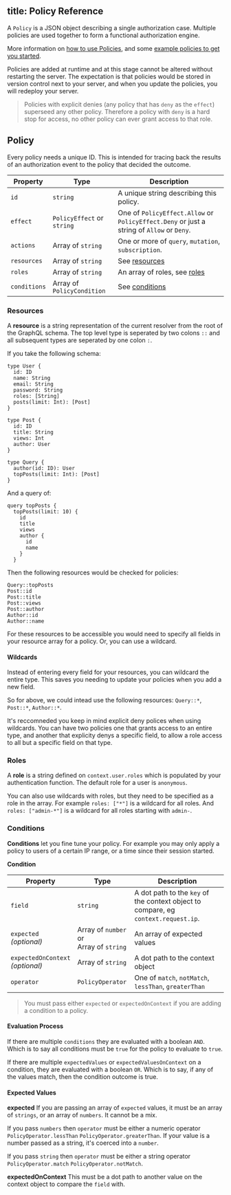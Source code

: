 title: Policy Reference
---

A `Policy` is a JSON object describing a single authorization case. Multiple policies are used together to form a functional authorization engine.

More information on [how to use Policies](#), and some [example policies to get you started](#).

Policies are added at runtime and at this stage cannot be altered without restarting the server. The expectation is that policies would be stored in version control next to your server, and when you update the policies, you will redeploy your server.

>Policies with explicit denies (any policy that has `deny` as the `effect`) superseed any other policy. Therefore a policy with `deny` is a hard stop for access, no other policy can ever grant access to that role.


## Policy

Every policy needs a unique ID. This is intended for tracing back the results of an authorization event to the policy that decided the outcome.

|Property|Type|Description|
|---|---|---|
|`id`|`string`|A unique string describing this policy.|
|`effect`|`PolicyEffect` or `string`|One of `PolicyEffect.Allow` or `PolicyEffect.Deny` or just a string of `Allow` or `Deny`.|
|`actions`|Array of `string`|One or more of `query`, `mutation`, `subscription`.|
|`resources`|Array of `string`|See [resources](#Resources)|
|`roles`|Array of `string`|An array of roles, see [roles](#Roles)|
|`conditions`|Array of `PolicyCondition`|See [conditions](#Conditions)|

### Resources

A **resource** is a string representation of the current resolver from the root of the GraphQL schema. The top level type is seperated by two colons `::` and all subsequent types are seperated by one colon `:`.

If you take the following schema:

```gql
type User {
  id: ID
  name: String
  email: String
  password: String
  roles: [String]
  posts(limit: Int): [Post]
}

type Post {
  id: ID
  title: String
  views: Int
  author: User
}

type Query {
  author(id: ID): User
  topPosts(limit: Int): [Post]
}
```

And a query of:

```gql
query topPosts {
  topPosts(limit: 10) {
    id
    title
    views
    author {
      id
      name
    }
  }
```

Then the following resources would be checked for policies:

```
Query::topPosts
Post::id
Post::title
Post::views
Post::author
Author::id
Author::name
```

For these resources to be accessible you would need to specify all fields in your resource array for a policy. Or, you can use a wildcard.

#### Wildcards

Instead of entering every field for your resources, you can wildcard the entire type. This saves you needing to update your policies when you add a new field.

So for above, we could intead use the following resources: `Query::*`, `Post::*`, `Author::*`.

It's reccomneded you keep in mind explicit deny polices when using wildcards. You can have two policies one that grants access to an entire type, and another that explicity denys a specific field, to allow a role access to all but a specific field on that type.

### Roles

A **role** is a string defined on `context.user.roles` which is populated by your authentication function. The default role for a user is `anonymous`.

You can also use wildcards with roles, but they need to be specified as a role in the array. For example `roles: ["*"]` is a wildcard for all roles. And `roles: ["admin-*"]` is a wildcard for all roles starting with `admin-`.

### Conditions

**Conditions** let you fine tune your policy. For example you may only apply a policy to users of a certain IP range, or a time since their session started.

**Condition**

|Property|Type|Description|
|---|---|---|
|`field`|`string`|A dot path to the `key` of the context object to compare, eg `context.request.ip`.|
|`expected`<br> _(optional)_|Array of `number` or <br> Array of `string`|An array of expected values |
|`expectedOnContext`<br> _(optional)_|Array of `string`| A dot path to the context object|
|`operator`|`PolicyOperator`| One of `match`, `notMatch`, `lessThan`, `greaterThan`|

> You must pass either `expected` or `expectedOnContext` if you are adding a condition to a policy.

#### Evaluation Process

If there are multiple `conditions` they are evaluated with a boolean `AND`. Which is to say all conditions must be `true` for the policy to evaluate to `true`.

If there are multiple `expectedValues` or `expectedValuesOnContext` on a condition, they are evaluated with a boolean `OR`. Which is to say, if any of the values match, then the condition outcome is true.

#### Expected Values

**expected**
If you are passing an array of `expected` values, it must be an array of `strings`, or an array of `numbers`. It cannot be a mix.

If you pass `numbers` then `operator` must be either a numeric operator `PolicyOperator.lessThan` `PolicyOperator.greaterThan`. If your value is a number passed as a string, it's coerced into a `number`.

If you pass `string` then `operator` must be either a string operator `PolicyOperator.match` `PolicyOperator.notMatch`.

**expectedOnContext**
This must be a dot path to another value on the context object to compare the `field` with.
